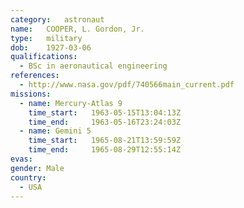 ```yaml
---
category:	astronaut
name:	COOPER, L. Gordon, Jr.
type:	military
dob:	1927-03-06
qualifications:
  - BSc in aeronautical engineering
references:
  - http://www.nasa.gov/pdf/740566main_current.pdf
missions:
  - name: Mercury-Atlas 9
    time_start:   1963-05-15T13:04:13Z
    time_end:     1963-05-16T23:24:03Z
  - name: Gemini 5
    time_start:   1965-08-21T13:59:59Z
    time_end:     1965-08-29T12:55:14Z
evas:
gender:	Male
country:
  - USA
---
```

